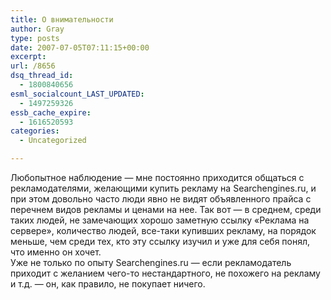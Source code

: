 ```yaml
---
title: О внимательности
author: Gray
type: posts
date: 2007-07-05T07:11:15+00:00
excerpt:
url: /8656
dsq_thread_id:
  - 1800840656
esml_socialcount_LAST_UPDATED:
  - 1497259326
essb_cache_expire:
  - 1616520593
categories:
  - Uncategorized

---
```








Любопытное наблюдение &#8212; мне постоянно приходится общаться с рекламодателями, желающими купить рекламу на Searchengines.ru, и при этом довольно часто люди явно не видят объявленного прайса с перечнем видов рекламы и ценами на нее. Так вот &#8212; в среднем, среди таких людей, не замечающих хорошо заметную ссылку &#171;Реклама на сервере&#187;, количество людей, все-таки купивших рекламу, на порядок меньше, чем среди тех, кто эту ссылку изучил и уже для себя понял, что именно он хочет.  
Уже не только по опыту Searchengines.ru &#8212; если рекламодатель приходит с желанием чего-то нестандартного, не похожего на рекламу и т.д. &#8212; он, как правило, не покупает ничего.